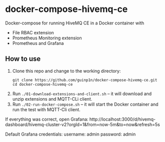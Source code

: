 # docker-compose-hivemq-ce
Docker-compose for running HiveMQ CE in a Docker container with
- File RBAC extension
- Prometheus Monitoring extension
- Prometheus and Grafana

## How to use

1. Clone this repo and change to the working directory:
    ```
    git clone https://github.com/guinp1n/docker-compose-hivemq-ce.git
    cd docker-compose-hivemq-ce
    ```
2. Run `./01-download-extensions-and-client.sh` – it will download and unzip extensions and MQTT-CLi client.
3. Run `./02-run-docker-compose.sh` – it will start the Docker container and run the test with MQTT-Cli client.

If everything was correct, open Grafana: http://localhost:3000/d/hivemq-dashboard/hivemq-cluster-v2?orgId=1&from=now-5m&to=now&refresh=5s

Default Grafana credentials:
   username: admin
   password: admin


